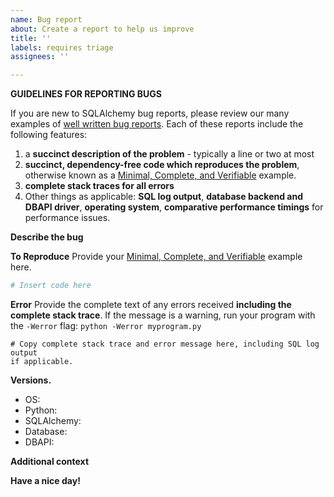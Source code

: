 ```yaml
---
name: Bug report
about: Create a report to help us improve
title: ''
labels: requires triage
assignees: ''

---
```


**GUIDELINES FOR REPORTING BUGS**

If you are new to SQLAlchemy bug reports, please review our many examples
of [well written bug reports](https://github.com/sqlalchemy/sqlalchemy/issues?q=is%3Aissue+label%3A%22great+mcve%22).   Each of these reports include the following features:

1. a **succinct description of the problem** - typically a line or two at most
2. **succinct, dependency-free code which reproduces the problem**, otherwise known as a [Minimal, Complete, and Verifiable](http://stackoverflow.com/help/mcve) example.
3. **complete stack traces for all errors**
4. Other things as applicable:   **SQL log output**, **database backend and DBAPI driver**,
   **operating system**, **comparative performance timings** for performance issues.

**Describe the bug**
<!-- A clear and concise description of what the bug is. -->

**To Reproduce**
Provide your [Minimal, Complete, and Verifiable](http://stackoverflow.com/help/mcve) example
here.

```py
# Insert code here
```

**Error**
Provide the complete text of any errors received **including the complete
stack trace**.   If the message is a warning, run your program with the
``-Werror`` flag:   ``python -Werror myprogram.py``

```
# Copy complete stack trace and error message here, including SQL log output
if applicable.
```

**Versions.**
 - OS:
 - Python:
 - SQLAlchemy:
 - Database:
 - DBAPI:

**Additional context**
<!-- Add any other context about the problem here. -->

**Have a nice day!**

